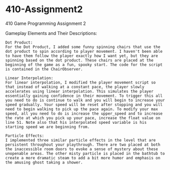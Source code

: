 # 410-Assignment2
410 Game Programming Assignment 2

Gameplay Elements and Their Descriptions:

    Dot Product:
    For the Dot Product, I added some funny spinning chairs that use the dot product to spin according to player movement. I haven't been able to have them follow the player exactly how I want yet, but they are spinning based on the dot product. These chairs are placed at the beginning of the game as a fun, spooky start. The code for the script is contained in the ChairObserver.

    Linear Interpolation:
    For linear interpolation, I modified the player movement script so that instead of walking at a constant pace, the player slowly accelerates using linear interpolation. This simulates the player essentially gaining confidence in their movement. To trigger this all you need to do is continue to walk and you will begin to increase your speed gradually. Your speed will be reset after stopping and you will need to begin walking to pick up the pace again. To modify your max speed, all you need to do is increase the upper_speed and to increase the rate at which you pick up your pace, increase the float value on line 51. Note also that his interpolated speed variable is his starting speed we are beginning from. 

    Particle Effects:
    I implemented three similar particle effects in the level that are persistent throughout your playthrough. There are two placed at both the inaccessible room doors to evoke a sense of mystery about these unopenable areas. The other misty particle is placed in the bathtub to create a more dramatic steam to add a bit more humor and emphasis on the amusing ghost taking a shower. 

